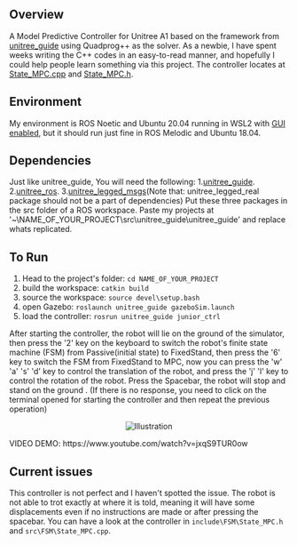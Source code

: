 
## Overview
A Model Predictive Controller for Unitree A1 based on the framework from [unitree_guide](https://github.com/unitreerobotics/unitree_guide/tree/main/unitree_guide) using Quadprog++ as the solver. 
As a newbie, I have spent weeks writing the C++ codes in an easy-to-read manner, and hopefully I could help people learn something via this project. The controller locates at [State_MPC.cpp](https://github.com/PMY9527/MPC-Controller-for-Unitree-A1/blob/main/src/FSM/State_MPC.cpp) and [State_MPC.h](https://github.com/PMY9527/MPC-Controller-for-Unitree-A1/blob/main/include/FSM/State_MPC.h).


## Environment
My environment is ROS Noetic and Ubuntu 20.04 running in WSL2 with [GUI enabled](https://learn.microsoft.com/en-us/windows/wsl/tutorials/gui-apps), but it should run just fine in ROS Melodic and Ubuntu 18.04.

## Dependencies
Just like unitree_guide, You will need the following:
1.[unitree_guide](https://github.com/unitreerobotics/unitree_guide/tree/main/unitree_guide).
2.[unitree_ros](https://github.com/unitreerobotics/unitree_ros).
3.[unitree_legged_msgs](https://github.com/unitreerobotics/unitree_ros_to_real)(Note that: unitree_legged_real package should not be a part of dependencies)
Put these three packages in the src folder of a ROS workspace. Paste my projects at '~\NAME_OF_YOUR_PROJECT\src\unitree_guide\unitree_guide' and replace whats replicated.

## To Run
1. Head to the project's folder:
```cd NAME_OF_YOUR_PROJECT```
2. build the workspace:
```catkin build```
3. source the workspace:
```source devel\setup.bash```
4. open Gazebo:
```roslaunch unitree_guide gazeboSim.launch```
5. load the controller:
```rosrun unitree_guide junior_ctrl```
   
After starting the controller, the robot will lie on the ground of the simulator, then press the '2' key on the keyboard to switch the robot's finite state machine (FSM) from Passive(initial state) to FixedStand, then press the '6' key to switch the FSM from FixedStand to MPC, now you can press the 'w' 'a' 's' 'd' key to control the translation of the robot, and press the 'j' 'l' key to control the rotation of the robot. Press the Spacebar, the robot will stop and stand on the ground . (If there is no response, you need to click on the terminal opened for starting the controller and then repeat the previous operation)
<p align="center">
  <img src="https://github.com/PMY9527/mpc-project/blob/main/illustration.gif" alt="Illustration">
</p>
VIDEO DEMO: https://www.youtube.com/watch?v=jxqS9TUR0ow 


## Current issues
This controller is not perfect and I haven't spotted the issue. The robot is not able to trot exactly at where it is told, meaning it will have some displacements even if no instructions are made or after pressing the spacebar. You can have a look at the controller in ```include\FSM\State_MPC.h``` and ```src\FSM\State_MPC.cpp```. 
